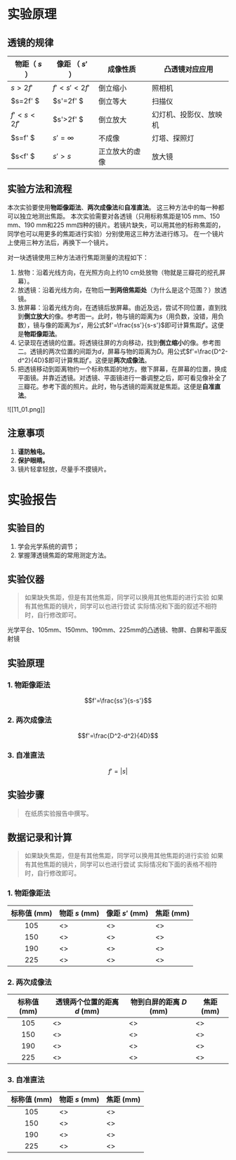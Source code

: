 # 实验原理

## 透镜的规律

| 物距（ $s$ ）    | 像距 （ $s'$ ）   | 成像性质    | 凸透镜对应应用     |
| ---------- | ----------- | ------- | ----------- |
| $s>2f'$    | $f' < s' <2f'$ | 倒立缩小    | 照相机         |
| $s=2f' $    | $s'=2f' $    | 倒立等大    | 扫描仪         |
| $f'<s<2f'$ | $s'>2f' $    | 倒立放大    | 幻灯机、投影仪、放映机 |
| $s=f' $     | $s'=∞$      | 不成像     | 灯塔、探照灯      |
| $s<f' $     | $s'>s$      | 正立放大的虚像 | 放大镜         |

## 实验方法和流程

本次实验要使用**物距像距法**、**两次成像法**和**自准直法**。
这三种方法中的每一种都可以独立地测出焦距。
本次实验需要对各透镜（只用标称焦距是105 mm、150 mm、190 mm和225 mm四种的镜片。若镜片缺失，可以用其他的标称焦距的，同学也可以用更多的焦距进行实验）分别使用这三种方法进行练习。
在一个镜片上使用三种方法后，再换下一个镜片。

对一块透镜使用三种方法进行焦距测量的流程如下：

1. 放物：沿着光线方向，在光照方向上约10 cm处放物（物就是三瓣花的挖孔屏幕）。
2. 放透镜：沿着光线方向，在物后**一到两倍焦距处**（为什么是这个范围？）放透镜。
3. 放屏幕：沿着光线方向，在透镜后放屏幕。由近及远，尝试不同位置，直到找到**倒立放大**的像。参考图一。此时，物与镜的距离为$s$（用负数，没错，用负数），镜与像的距离为$s'$，用公式$f'=\frac{ss'}{s-s'}$即可计算焦距$f'$。这便是**物距像距法**。
4. 记录现在透镜的位置。将透镜往屏的方向移动，找到**倒立缩小**的像。参考图二。透镜的两次位置的间距为$d$，屏幕与物的距离为$D$。用公式$f'=\frac{D^2-d^2}{4D}$即可计算焦距$f'$。这便是**两次成像法**。
5. 把透镜移动到距离物约一个标称焦距的地方。撤下屏幕，在屏幕的位置，换成平面镜。并靠近透镜。对透镜、平面镜进行一番调整之后，即可看见像补全了三瓣花。参考下面的照片。此时，物与透镜的距离就是焦距。这便是**自准直法**。

![[11_01.png]]
## 注意事项

1. **谨防触电。**
2. **保护眼睛。** 
3. 镜片轻拿轻放，尽量手不摸镜片。
# 实验报告

## 实验目的

1. 学会光学系统的调节；
2. 掌握薄透镜焦距的常用测定方法。

## 实验仪器

> 如果缺失焦距，但是有其他焦距，同学可以换用其他焦距的进行实验
> 如果有其他焦距的镜片，同学可以也进行尝试
> 实际情况和下面的叙述不相符时，自行修改即可。

光学平台、105mm、150mm、190mm、225mm的凸透镜、物屏、白屏和平面反射镜

## 实验原理

### 1. 物距像距法

$$f'=\frac{ss'}{s-s'}$$
### 2. 两次成像法
$$f'=\frac{D^2-d^2}{4D}$$

### 3. 自准直法
$$f'=\left|s\right|$$

## 实验步骤

> 在纸质实验报告中撰写。

## 数据记录和计算

> 如果缺失焦距，但是有其他焦距，同学可以换用其他焦距的进行实验
> 如果有其他焦距的镜片，同学可以也进行尝试
> 实际情况和下面的表格不相符时，自行修改即可。

### 1. 物距像距法

| 标称值 (mm) | 物距 $s$ (mm) | 像距 $s'$ (mm) | 焦距 (mm) |
| :------: | ---------- | ---------- | -------- |
| 105    |      <>     |     <>       |    <>      |
| 150    |      <>     |     <>       |    <>      |
| 190    |      <>     |     <>       |    <>      |
| 225    |      <>     |     <>       |    <>      |

### 2. 两次成像法

| 标称值 (mm) | 透镜两个位置的距离 $d$ (mm) | 物到白屏的距离 $D$ (mm) | 焦距 (mm) |
| :------: | ------------------ | ---------------- | ------- |
|   105    | <>                 | <>               | <>      |
|   150    | <>                 | <>               | <>      |
|   190    | <>                 | <>               | <>      |
|   225    | <>                 | <>               | <>      |
### 3. 自准直法

| 标称值 (mm) | 物距 $s$ (mm) | 焦距 (mm) |
| :------: | ----------- | ------- |
|   105    | <>          | <>      |
|   150    | <>          | <>      |
|   190    | <>          | <>      |
|   225    | <>          | <>      |

